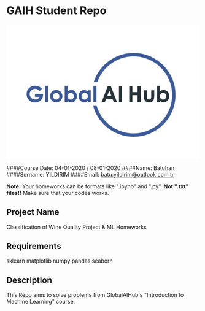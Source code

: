 # GAIH Student Repo
![](img/logo.png)

####Course Date: 04-01-2020 / 08-01-2020
####Name: Batuhan
####Surname: YILDIRIM
####Email: batu.yildirim@outlook.com.tr

**Note:** Your homeworks can be formats like ".ipynb" and ".py". **Not ".txt" files!!** Make sure that your codes works.  

## Project Name
Classification of Wine Quality Project
&
ML Homeworks

## Requirements
sklearn
matplotlib
numpy
pandas
seaborn

## Description

This Repo aims to solve problems from GlobalAIHub's "Introduction to Machine Learning" course.
 
